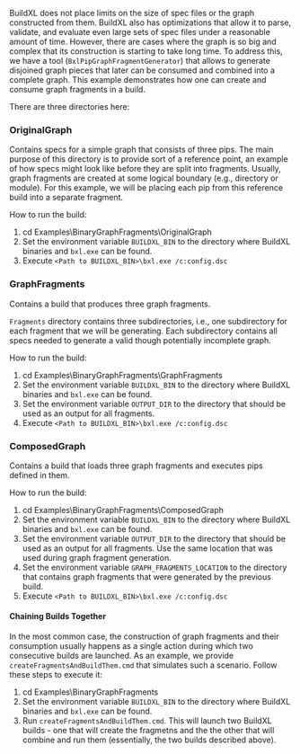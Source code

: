BuildXL does not place limits on the size of spec files or the graph constructed from them.
BuildXL also has optimizations that allow it to parse, validate, and evaluate even large sets of spec files under a reasonable amount of time.
However, there are cases where the graph is so big and complex that its construction is starting to take long time.
To address this, we have a tool (`BxlPipGraphFragmentGenerator`) that allows to generate disjoined graph pieces that later can be consumed and combined into a complete graph.
This example demonstrates how one can create and consume graph fragments in a build.

There are three directories here:

### OriginalGraph 
Contains specs for a simple graph that consists of three pips. The main purpose of this directory is to provide sort of a reference point, an example of how specs might look like before they are split into fragments. Usually, graph fragments are created at some logical boundary (e.g., directory or module). For this example, we will be placing each pip from this reference build into a separate fragment. 

How to run the build:
  
1. cd Examples\BinaryGraphFragments\OriginalGraph
2. Set the environment variable `BUILDXL_BIN` to the directory where BuildXL binaries and `bxl.exe` can be found.
3. Execute `<Path to BUILDXL_BIN>\bxl.exe /c:config.dsc`

### GraphFragments
Contains a build that produces three graph fragments. 

`Fragments` directory contains three subdirectories, i.e., one subdirectory for each fragment that we will be generating. Each subdirectory contains all specs needed to generate a valid though potentially incomplete graph. 

How to run the build:
1.	cd Examples\BinaryGraphFragments\GraphFragments
2.	Set the environment variable `BUILDXL_BIN` to the directory where BuildXL binaries and `bxl.exe` can be found.
3.	Set the environment variable `OUTPUT_DIR` to the directory that should be used as an output for all fragments.
4.	Execute `<Path to BUILDXL_BIN>\bxl.exe /c:config.dsc`


### ComposedGraph
Contains a build that loads three graph fragments and executes pips defined in them.

How to run the build:
1. cd Examples\BinaryGraphFragments\ComposedGraph
2. Set the environment variable `BUILDXL_BIN` to the directory where BuildXL binaries and `bxl.exe` can be found.
3. Set the environment variable `OUTPUT_DIR` to the directory that should be used as an output for all fragments. Use the same location that was used during graph fragment generation.
4. Set the environment variable `GRAPH_FRAGMENTS_LOCATION` to the directory that contains graph fragments that were generated by the previous build.
5. Execute `<Path to BUILDXL_BIN>\bxl.exe /c:config.dsc`

#### Chaining Builds Together

In the most common case, the construction of graph fragments and their consumption usually happens as a single action during which two consecutive builds are launched. As an example, we provide `createFragmentsAndBuildThem.cmd` that simulates such a scenario. Follow these steps to execute it:
1. cd Examples\BinaryGraphFragments
2. Set the environment variable `BUILDXL_BIN` to the directory where BuildXL binaries and `bxl.exe` can be found.
3. Run `createFragmentsAndBuildThem.cmd`. This will launch two BuildXL builds - one that will create the fragmetns and the the other that will combine and run them (essentially, the two builds described above).